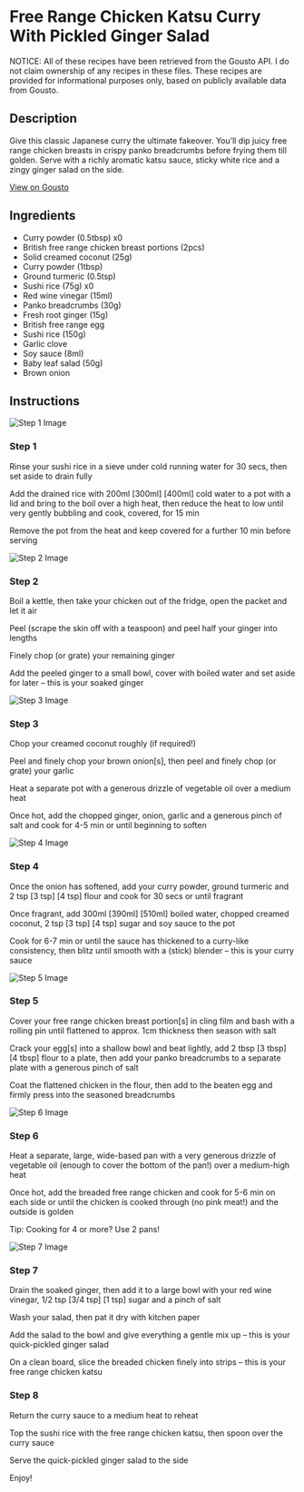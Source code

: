 # Free Range Chicken Katsu Curry With Pickled Ginger Salad

NOTICE: All of these recipes have been retrieved from the Gousto API. I do not claim ownership of any recipes in these files. These recipes are provided for informational purposes only, based on publicly available data from Gousto.

## Description

Give this classic Japanese curry the ultimate fakeover. You’ll dip juicy free range chicken breasts in crispy panko breadcrumbs before frying them till golden. Serve with a richly aromatic katsu sauce, sticky white rice and a zingy ginger salad on the side. 

[View on Gousto](https://www.gousto.co.uk/recipes/cookbook/free-range-chicken-katsu-curry-with-pickled-ginger-salad)

## Ingredients

- Curry powder (0.5tbsp) x0
- British free range chicken breast portions (2pcs)
- Solid creamed coconut (25g)
- Curry powder (1tbsp)
- Ground turmeric (0.5tsp)
- Sushi rice (75g) x0
- Red wine vinegar (15ml)
- Panko breadcrumbs (30g)
- Fresh root ginger (15g)
- British free range egg
- Sushi rice (150g)
- Garlic clove
- Soy sauce (8ml)
- Baby leaf salad (50g)
- Brown onion

## Instructions

![Step 1 Image](https://production-media.gousto.co.uk/cms/recipe-step-image/Step-1-1687858756692-x200.jpg)

### Step 1

Rinse your sushi rice in a sieve under cold running water for 30 secs, then set aside to drain fully

Add the drained rice with 200ml <span class="text-purple">[300ml]</span> <span class="text-danger">[400ml] </span>cold water to a pot with a lid and bring to the boil over a high heat, then reduce the heat to low until very gently bubbling and cook, covered, for 15 min

Remove the pot from the heat and keep covered for a further 10 min before serving

![Step 2 Image](https://production-media.gousto.co.uk/cms/recipe-step-image/Step-2-1687858761181-x200.jpg)

### Step 2

Boil a kettle, then take your chicken out of the fridge, open the packet and let it air

Peel (scrape the skin off with a teaspoon) and peel half your ginger into lengths

Finely chop (or grate) your remaining ginger

Add the peeled ginger to a small bowl, cover with boiled water and set aside for later – this is your soaked ginger

![Step 3 Image](https://production-media.gousto.co.uk/cms/recipe-step-image/Step-3-1687858764489-x200.jpg)

### Step 3

Chop your creamed coconut roughly (if required!)

Peel and finely chop your brown onion[s], then peel and finely chop (or grate) your garlic

Heat a separate pot with a generous drizzle of vegetable oil over a medium heat

Once hot, add the chopped ginger, onion, garlic and a generous pinch of salt and cook for 4-5 min or until beginning to soften

![Step 4 Image](https://production-media.gousto.co.uk/cms/recipe-step-image/Step-4-1687858766646-x200.jpg)

### Step 4

Once the onion has softened, add your curry powder, ground turmeric and 2 tsp <span class="text-purple">[3 tsp]</span> <span class="text-danger">[4 tsp]</span> flour and cook for 30 secs or until fragrant

Once fragrant, add 300ml <span class="text-purple">[390ml] </span><span class="text-danger">[510ml]</span> boiled water, chopped creamed coconut, 2 tsp <span class="text-purple">[3 tsp]</span> <span class="text-danger">[4 tsp]</span> sugar and soy sauce to the pot

Cook for 6-7 min or until the sauce has thickened to a curry-like consistency, then blitz until smooth with a (stick) blender – this is your curry sauce

![Step 5 Image](https://production-media.gousto.co.uk/cms/recipe-step-image/Step-5-1687858770295-x200.jpg)

### Step 5

Cover your free range chicken breast portion[s] in cling film and bash with a rolling pin until flattened to approx. 1cm thickness then season with salt

Crack your egg[s] into a shallow bowl and beat lightly, add 2 tbsp<span class="text-purple"> [3 tbsp]</span> <span class="text-danger">[4 tbsp] </span>flour to a plate, then add your panko breadcrumbs to a separate plate with a generous pinch of salt

Coat the flattened chicken in the flour, then add to the beaten egg and firmly press into the seasoned breadcrumbs

![Step 6 Image](https://production-media.gousto.co.uk/cms/recipe-step-image/Step-6-1687858773403-x200.jpg)

### Step 6

Heat a separate, large, wide-based pan with a very generous drizzle of vegetable oil (enough to cover the bottom of the pan!) over a medium-high heat

Once hot, add the breaded free range chicken and cook for 5-6 min on each side or until the chicken is cooked through (no pink meat!) and the outside is golden

Tip: Cooking for 4 or more? Use 2 pans!

![Step 7 Image](https://production-media.gousto.co.uk/cms/recipe-step-image/Step-7-1687858776220-x200.jpg)

### Step 7

Drain the soaked ginger, then add it to a large bowl with your red wine vinegar, 1/2 tsp <span class="text-purple">[3/4 tsp]</span> <span class="text-danger">[1 tsp]</span> sugar and a pinch of salt

Wash your salad, then pat it dry with kitchen paper

Add the salad to the bowl and give everything a gentle mix up – this is your quick-pickled ginger salad

On a clean board, slice the breaded chicken finely into strips – this is your free range chicken katsu

### Step 8

Return the curry sauce to a medium heat to reheat

Top the sushi rice with the free range chicken katsu, then spoon over the curry sauce

Serve the quick-pickled ginger salad to the side

Enjoy!

